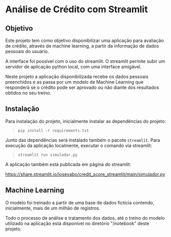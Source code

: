 # Análise de Crédito com Streamlit

## Objetivo

Este projeto tem como objetivo disponibilizar uma aplicação para avaliação de crédito, através de machine learning, a partir da informação de dados pessoais do usuário.

A interface foi possível com o uso do streamlit. O streamlit permite subir um servidor de aplicação python local, com uma interface amigável.

Neste projeto a aplicação disponibilizada recebe os dados pessoais preenchidos e as passa por um modelo de Machine Learning que responderá se o crédito pode ser aprovado ou não diante dos resultados obtidos no seu treino.

## Instalação

Para instalação do projeto, inicialmente instalar as dependências do projeto:
> ` pip install -r requirements.txt `

Junto das dependências será instalado também o pacote `streamlit`. Para execução da aplicação localmente, executar o comando via streamlit:
> `streamlit run simulador.py`

A aplicação também está publicada em página do streamlit:

<https://share.streamlit.io/josevabo/credit_score_streamlit/main/simulador.py>

## Machine Learning

O modelo foi treinado a partir de uma base de dados fictícia contendo, inicialmente, mais de um milhão de registros.

Todo o processo de análise e tratamento dos dados, até o treino do modelo utilizado na aplicação está disponível no diretório "/notebook" deste projeto.
